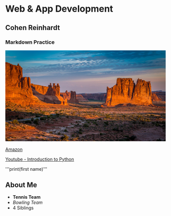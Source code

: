 # Web & App Development
## Cohen Reinhardt
### Markdown Practice
![New Mexico](new_mexico.jpg)

[Amazon](https://www.amazon.com/)

[Youtube - Introduction to Python](https://www.youtube.com/watch?v=kqtD5dpn9C8)

'''print(first name)'''

## About Me
- **Tennis Team**
- *Bowling Team*
- 4 Siblings
